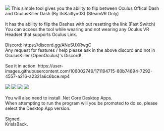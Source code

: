 <img src="https://raw.githubusercontent.com/KrisIsBackAU/Oculus-VR-Dash-Manager/master/Main.PNG" />
This simple tool gives you the ability to flip between Oculus Offical Dash and OculusKiller Dash (By ItsKaitlyn03)  (SteamVR Only)
<br><br>
It has the ability to flip the Dashes with out resetting the link (Fast Switch)<br>
You can access the tool while wearing and not wearing any Oculus VR Headset that supports Oculus Link.<br>
<br>
Discord: https://discord.gg/ANeSUXRwgC<br>
Any request for features / help please ask in the above discord and not in OculusKiller (OpenOculus)'s Discord!<br>
<br>
See it in action:
https://user-images.githubusercontent.com/106002749/171194715-80b74894-7292-4557-a216-a2321a6c6bce.mp4
<br>
<br>
<img src="https://raw.githubusercontent.com/KrisIsBackAU/Oculus-VR-Dash-Manager/master/Diagnostics.PNG" />
<img src="https://raw.githubusercontent.com/KrisIsBackAU/Oculus-VR-Dash-Manager/master/Settings.PNG" />
<img src="https://raw.githubusercontent.com/KrisIsBackAU/Oculus-VR-Dash-Manager/master/Service Control.PNG" />
<img src="https://raw.githubusercontent.com/KrisIsBackAU/Oculus-VR-Dash-Manager/master/Update Checker.PNG" />
<br><br>
You will also need to install .Net Core Desktop Apps.<br>
When attempting to run the program will you be promoted to do so, please select the Desktop App version.<br>
<br>
Signed.<br>
KrisIsBack.<br>







